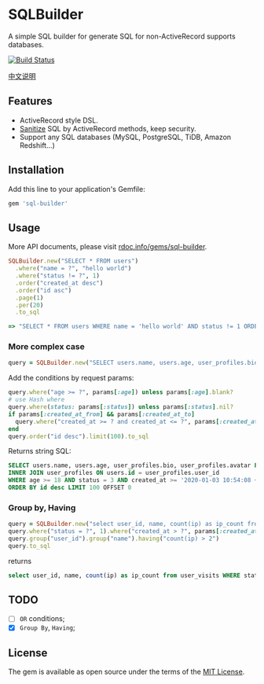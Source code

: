 # SQLBuilder

A simple SQL builder for generate SQL for non-ActiveRecord supports databases.

[![Build Status](https://travis-ci.org/huacnlee/sql-builder.svg?branch=master)](https://travis-ci.org/huacnlee/sql-builder)

[中文说明](https://ruby-china.org/topics/39399)

## Features

- ActiveRecord style DSL.
- [Sanitize](https://api.rubyonrails.org/classes/ActiveRecord/Sanitization/ClassMethods.html#method-i-sanitize_sql) SQL by ActiveRecord methods, keep security.
- Support any SQL databases (MySQL, PostgreSQL, TiDB, Amazon Redshift...)

## Installation

Add this line to your application's Gemfile:

```ruby
gem 'sql-builder'
```

## Usage

More API documents, please visit [rdoc.info/gems/sql-builder](https://rdoc.info/gems/sql-builder).

```ruby
SQLBuilder.new("SELECT * FROM users")
  .where("name = ?", "hello world")
  .where("status != ?", 1)
  .order("created_at desc")
  .order("id asc")
  .page(1)
  .per(20)
  .to_sql

=> "SELECT * FROM users WHERE name = 'hello world' AND status != 1 ORDER BY created_at desc, id asc LIMIT 20 OFFSET 0"
```

### More complex case

```ruby
query = SQLBuilder.new("SELECT users.name, users.age, user_profiles.bio, user_profiles.avatar FROM users INNER JOIN user_profiles ON users.id = user_profiles.user_id")
```

Add the conditions by request params:

```ruby
query.where("age >= ?", params[:age]) unless params[:age].blank?
# use Hash where
query.where(status: params[:status]) unless params[:status].nil?
if params[:created_at_from] && params[:created_at_to]
  query.where("created_at >= ? and created_at <= ?", params[:created_at_from], params[:created_at_to])
end
query.order("id desc").limit(100).to_sql
```

Returns string SQL:

```sql
SELECT users.name, users.age, user_profiles.bio, user_profiles.avatar FROM users
INNER JOIN user_profiles ON users.id = user_profiles.user_id
WHERE age >= 18 AND status = 3 AND created_at >= '2020-01-03 10:54:08 +0800' AND created_at <= '2020-01-03 10:54:08 +0800'
ORDER BY id desc LIMIT 100 OFFSET 0
```

### Group by, Having

```rb
query = SQLBuilder.new("select user_id, name, count(ip) as ip_count from user_visits")
query.where("status = ?", 1).where("created_at > ?", params[:created_at])
query.group("user_id").group("name").having("count(ip) > 2")
query.to_sql
```

returns

```sql
select user_id, name, count(ip) as ip_count from user_visits WHERE status = 1 AND status = 1 AND created_at > '2020-01-03 10:54:08 +0800' GROUP BY user_id, name HAVING count(ip) > 2"
```

## TODO

- [ ] `OR` conditions;
- [X] `Group By`, `Having`;

## License

The gem is available as open source under the terms of the [MIT License](https://opensource.org/licenses/MIT).
